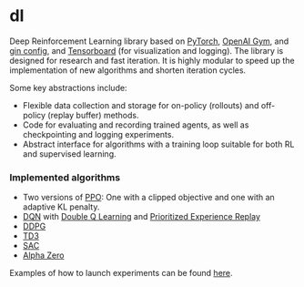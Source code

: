 # dl
Deep Reinforcement Learning library based on [PyTorch](https://pytorch.org/), [OpenAI Gym](https://gym.openai.com/), and
[gin config](https://github.com/google/gin-config), and [Tensorboard](https://www.tensorflow.org/tensorboard)
(for visualization and logging).
The library is designed for research and fast iteration.
It is highly modular to speed up the implementation of new algorithms and shorten iteration cycles.

Some key abstractions include:

* Flexible data collection and storage for on-policy (rollouts) and off-policy (replay buffer) methods.
* Code for evaluating and recording trained agents, as well as checkpointing and logging experiments.
* Abstract interface for algorithms with a training loop suitable for both RL and supervised learning.


### Implemented algorithms

* Two versions of [PPO](https://arxiv.org/abs/1707.06347): One with a clipped objective and one with an adaptive KL penalty.
* [DQN](https://www.nature.com/articles/nature14236) with [Double Q Learning](https://arxiv.org/abs/1509.06461) and
[Prioritized Experience Replay](https://arxiv.org/abs/1511.05952)
* [DDPG](https://arxiv.org/abs/1509.02971)
* [TD3](https://arxiv.org/abs/1802.09477)
* [SAC](https://arxiv.org/abs/1801.01290)
* [Alpha Zero](https://science.sciencemag.org/content/362/6419/1140.full?ijkey=XGd77kI6W4rSc&keytype=ref&siteid=sci)

Examples of how to launch experiments can be found [here](https://github.com/cbschaff/dl/tree/master/examples).

